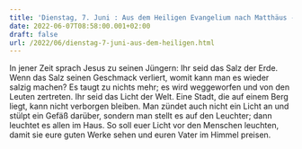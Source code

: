 ```yaml
---
title: 'Dienstag, 7. Juni : Aus dem Heiligen Evangelium nach Matthäus - Mt 5,13-16.'
date: 2022-06-07T08:58:00.001+02:00
draft: false
url: /2022/06/dienstag-7-juni-aus-dem-heiligen.html
---
```


In jener Zeit sprach Jesus zu seinen Jüngern: Ihr seid das Salz der Erde. Wenn das Salz seinen Geschmack verliert, womit kann man es wieder salzig machen? Es taugt zu nichts mehr; es wird weggeworfen und von den Leuten zertreten. Ihr seid das Licht der Welt. Eine Stadt, die auf einem Berg liegt, kann nicht verborgen bleiben. Man zündet auch nicht ein Licht an und stülpt ein Gefäß darüber, sondern man stellt es auf den Leuchter; dann leuchtet es allen im Haus. So soll euer Licht vor den Menschen leuchten, damit sie eure guten Werke sehen und euren Vater im Himmel preisen.